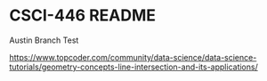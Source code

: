 # CSCI-446 README
Austin Branch Test

https://www.topcoder.com/community/data-science/data-science-tutorials/geometry-concepts-line-intersection-and-its-applications/
